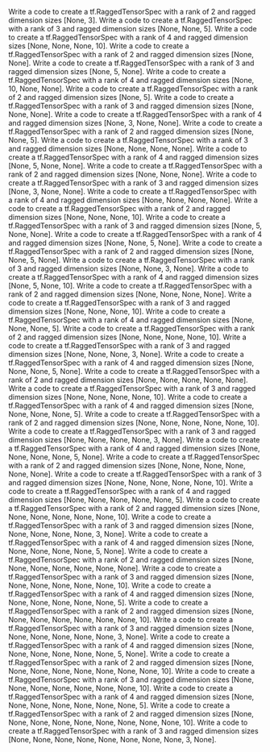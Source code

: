 Write a code to create a tf.RaggedTensorSpec with a rank of 2 and ragged dimension sizes [None, 3].
Write a code to create a tf.RaggedTensorSpec with a rank of 3 and ragged dimension sizes [None, None, 5].
Write a code to create a tf.RaggedTensorSpec with a rank of 4 and ragged dimension sizes [None, None, None, 10].
Write a code to create a tf.RaggedTensorSpec with a rank of 2 and ragged dimension sizes [None, None].
Write a code to create a tf.RaggedTensorSpec with a rank of 3 and ragged dimension sizes [None, 5, None].
Write a code to create a tf.RaggedTensorSpec with a rank of 4 and ragged dimension sizes [None, 10, None, None].
Write a code to create a tf.RaggedTensorSpec with a rank of 2 and ragged dimension sizes [None, 5].
Write a code to create a tf.RaggedTensorSpec with a rank of 3 and ragged dimension sizes [None, None, None].
Write a code to create a tf.RaggedTensorSpec with a rank of 4 and ragged dimension sizes [None, 3, None, None].
Write a code to create a tf.RaggedTensorSpec with a rank of 2 and ragged dimension sizes [None, None, 5].
Write a code to create a tf.RaggedTensorSpec with a rank of 3 and ragged dimension sizes [None, None, None, None].
Write a code to create a tf.RaggedTensorSpec with a rank of 4 and ragged dimension sizes [None, 5, None, None].
Write a code to create a tf.RaggedTensorSpec with a rank of 2 and ragged dimension sizes [None, None, None].
Write a code to create a tf.RaggedTensorSpec with a rank of 3 and ragged dimension sizes [None, 3, None, None].
Write a code to create a tf.RaggedTensorSpec with a rank of 4 and ragged dimension sizes [None, None, None, None].
Write a code to create a tf.RaggedTensorSpec with a rank of 2 and ragged dimension sizes [None, None, None, 10].
Write a code to create a tf.RaggedTensorSpec with a rank of 3 and ragged dimension sizes [None, 5, None, None].
Write a code to create a tf.RaggedTensorSpec with a rank of 4 and ragged dimension sizes [None, None, 5, None].
Write a code to create a tf.RaggedTensorSpec with a rank of 2 and ragged dimension sizes [None, None, 5, None].
Write a code to create a tf.RaggedTensorSpec with a rank of 3 and ragged dimension sizes [None, None, 3, None].
Write a code to create a tf.RaggedTensorSpec with a rank of 4 and ragged dimension sizes [None, 5, None, 10].
Write a code to create a tf.RaggedTensorSpec with a rank of 2 and ragged dimension sizes [None, None, None, None].
Write a code to create a tf.RaggedTensorSpec with a rank of 3 and ragged dimension sizes [None, None, None, 10].
Write a code to create a tf.RaggedTensorSpec with a rank of 4 and ragged dimension sizes [None, None, None, 5].
Write a code to create a tf.RaggedTensorSpec with a rank of 2 and ragged dimension sizes [None, None, None, None, 10].
Write a code to create a tf.RaggedTensorSpec with a rank of 3 and ragged dimension sizes [None, None, None, 3, None].
Write a code to create a tf.RaggedTensorSpec with a rank of 4 and ragged dimension sizes [None, None, None, 5, None].
Write a code to create a tf.RaggedTensorSpec with a rank of 2 and ragged dimension sizes [None, None, None, None, None].
Write a code to create a tf.RaggedTensorSpec with a rank of 3 and ragged dimension sizes [None, None, None, None, 10].
Write a code to create a tf.RaggedTensorSpec with a rank of 4 and ragged dimension sizes [None, None, None, None, 5].
Write a code to create a tf.RaggedTensorSpec with a rank of 2 and ragged dimension sizes [None, None, None, None, None, 10].
Write a code to create a tf.RaggedTensorSpec with a rank of 3 and ragged dimension sizes [None, None, None, None, 3, None].
Write a code to create a tf.RaggedTensorSpec with a rank of 4 and ragged dimension sizes [None, None, None, None, 5, None].
Write a code to create a tf.RaggedTensorSpec with a rank of 2 and ragged dimension sizes [None, None, None, None, None, None].
Write a code to create a tf.RaggedTensorSpec with a rank of 3 and ragged dimension sizes [None, None, None, None, None, 10].
Write a code to create a tf.RaggedTensorSpec with a rank of 4 and ragged dimension sizes [None, None, None, None, None, 5].
Write a code to create a tf.RaggedTensorSpec with a rank of 2 and ragged dimension sizes [None, None, None, None, None, None, 10].
Write a code to create a tf.RaggedTensorSpec with a rank of 3 and ragged dimension sizes [None, None, None, None, None, 3, None].
Write a code to create a tf.RaggedTensorSpec with a rank of 4 and ragged dimension sizes [None, None, None, None, None, 5, None].
Write a code to create a tf.RaggedTensorSpec with a rank of 2 and ragged dimension sizes [None, None, None, None, None, None, None].
Write a code to create a tf.RaggedTensorSpec with a rank of 3 and ragged dimension sizes [None, None, None, None, None, None, 10].
Write a code to create a tf.RaggedTensorSpec with a rank of 4 and ragged dimension sizes [None, None, None, None, None, None, 5].
Write a code to create a tf.RaggedTensorSpec with a rank of 2 and ragged dimension sizes [None, None, None, None, None, None, None, 10].
Write a code to create a tf.RaggedTensorSpec with a rank of 3 and ragged dimension sizes [None, None, None, None, None, None, 3, None].
Write a code to create a tf.RaggedTensorSpec with a rank of 4 and ragged dimension sizes [None, None, None, None, None, None, 5, None].
Write a code to create a tf.RaggedTensorSpec with a rank of 2 and ragged dimension sizes [None, None, None, None, None, None, None, None, 10].
Write a code to create a tf.RaggedTensorSpec with a rank of 3 and ragged dimension sizes [None, None, None, None, None, None, None, 10].
Write a code to create a tf.RaggedTensorSpec with a rank of 4 and ragged dimension sizes [None, None, None, None, None, None, None, 5].
Write a code to create a tf.RaggedTensorSpec with a rank of 2 and ragged dimension sizes [None, None, None, None, None, None, None, None, None, 10].
Write a code to create a tf.RaggedTensorSpec with a rank of 3 and ragged dimension sizes [None, None, None, None, None, None, None, None, 3, None].
